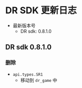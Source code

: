 
# DR SDK 更新日志

- 最新版本号
  - DR sdk: 0.8.1.0

## DR sdk 0.8.1.0

### 删除

- `api.types.SR1`
  - 移动到 `dr_game` 中

